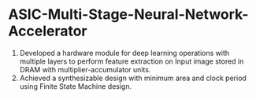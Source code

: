 # ASIC-Multi-Stage-Neural-Network-Accelerator

1. Developed a hardware module for deep learning operations with multiple layers to perform feature extraction on Input image stored in DRAM
with multiplier-accumulator units.
2. Achieved a synthesizable design with minimum area and clock period using Finite State Machine design.
